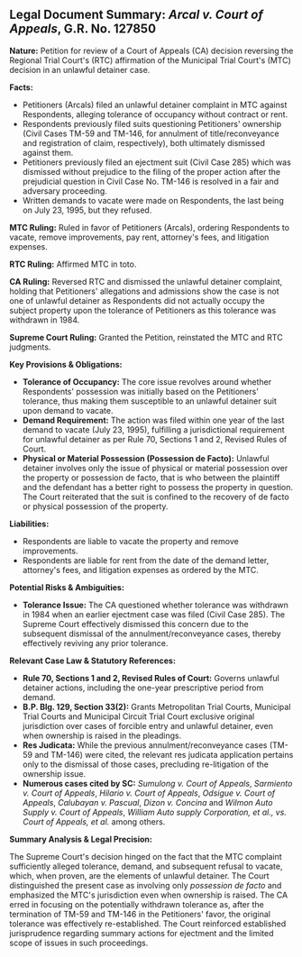 ## Legal Document Summary: *Arcal v. Court of Appeals*, G.R. No. 127850

**Nature:** Petition for review of a Court of Appeals (CA) decision reversing the Regional Trial Court's (RTC) affirmation of the Municipal Trial Court's (MTC) decision in an unlawful detainer case.

**Facts:**

*   Petitioners (Arcals) filed an unlawful detainer complaint in MTC against Respondents, alleging tolerance of occupancy without contract or rent.
*   Respondents previously filed suits questioning Petitioners' ownership (Civil Cases TM-59 and TM-146, for annulment of title/reconveyance and registration of claim, respectively), both ultimately dismissed against them.
*   Petitioners previously filed an ejectment suit (Civil Case 285) which was dismissed without prejudice to the filing of the proper action after the prejudicial question in Civil Case No. TM-146 is resolved in a fair and adversary proceeding.
*   Written demands to vacate were made on Respondents, the last being on July 23, 1995, but they refused.

**MTC Ruling:** Ruled in favor of Petitioners (Arcals), ordering Respondents to vacate, remove improvements, pay rent, attorney's fees, and litigation expenses.

**RTC Ruling:** Affirmed MTC in toto.

**CA Ruling:** Reversed RTC and dismissed the unlawful detainer complaint, holding that Petitioners' allegations and admissions show the case is not one of unlawful detainer as Respondents did not actually occupy the subject property upon the tolerance of Petitioners as this tolerance was withdrawn in 1984.

**Supreme Court Ruling:** Granted the Petition, reinstated the MTC and RTC judgments.

**Key Provisions & Obligations:**

*   **Tolerance of Occupancy:** The core issue revolves around whether Respondents' possession was initially based on the Petitioners' tolerance, thus making them susceptible to an unlawful detainer suit upon demand to vacate.
*   **Demand Requirement:** The action was filed within one year of the last demand to vacate (July 23, 1995), fulfilling a jurisdictional requirement for unlawful detainer as per Rule 70, Sections 1 and 2, Revised Rules of Court.
*   **Physical or Material Possession (Possession de Facto):** Unlawful detainer involves only the issue of physical or material possession over the property or possession de facto, that is who between the plaintiff and the defendant has a better right to possess the property in question. The Court reiterated that the suit is confined to the recovery of de facto or physical possession of the property.

**Liabilities:**

*   Respondents are liable to vacate the property and remove improvements.
*   Respondents are liable for rent from the date of the demand letter, attorney's fees, and litigation expenses as ordered by the MTC.

**Potential Risks & Ambiguities:**

*   **Tolerance Issue:** The CA questioned whether tolerance was withdrawn in 1984 when an earlier ejectment case was filed (Civil Case 285). The Supreme Court effectively dismissed this concern due to the subsequent dismissal of the annulment/reconveyance cases, thereby effectively reviving any prior tolerance.

**Relevant Case Law & Statutory References:**

*   **Rule 70, Sections 1 and 2, Revised Rules of Court:** Governs unlawful detainer actions, including the one-year prescriptive period from demand.
*   **B.P. Blg. 129, Section 33(2):** Grants Metropolitan Trial Courts, Municipal Trial Courts and Municipal Circuit Trial Court exclusive original jurisdiction over cases of forcible entry and unlawful detainer, even when ownership is raised in the pleadings.
*   **Res Judicata:** While the previous annulment/reconveyance cases (TM-59 and TM-146) were cited, the relevant res judicata application pertains only to the dismissal of those cases, precluding re-litigation of the ownership issue.
*   **Numerous cases cited by SC:** *Sumulong v. Court of Appeals*, *Sarmiento v. Court of Appeals*, *Hilario v. Court of Appeals*, *Odsigue v. Court of Appeals*, *Calubayan v. Pascual*, *Dizon v. Concina* and *Wilmon Auto Supply v. Court of Appeals*, *William Auto supply Corporation, et al., vs. Court of Appeals, et al.* among others.

**Summary Analysis & Legal Precision:**

The Supreme Court's decision hinged on the fact that the MTC complaint sufficiently alleged tolerance, demand, and subsequent refusal to vacate, which, when proven, are the elements of unlawful detainer. The Court distinguished the present case as involving only *possession de facto* and emphasized the MTC's jurisdiction even when ownership is raised. The CA erred in focusing on the potentially withdrawn tolerance as, after the termination of TM-59 and TM-146 in the Petitioners' favor, the original tolerance was effectively re-established. The Court reinforced established jurisprudence regarding summary actions for ejectment and the limited scope of issues in such proceedings.
